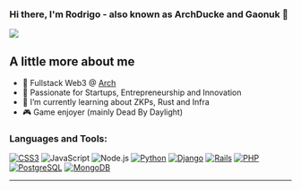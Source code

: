 ### Hi there, I'm Rodrigo - also known as ArchDucke and Gaonuk 👋

[<img src="https://img.shields.io/badge/linkedin%20-%230077B5.svg?&style=for-the-badge&logo=linkedin&logoColor=white"/>][linkedin]

## A little more about me

- 🚀 Fullstack Web3 @ [Arch](https://www.arch.finance)
- 🚀 Passionate for Startups, Entrepreneurship and Innovation
- 🌱 I’m currently learning about ZKPs, Rust and Infra
- 🎮 Game enjoyer (mainly Dead By Daylight)

### Languages and Tools:

[<img alt="CSS3" src="https://img.shields.io/badge/css3%20-%231572B6.svg?&style=for-the-badge&logo=css3&logoColor=white" />][bulma]
<img alt="JavaScript" src="https://img.shields.io/badge/javascript%20-%23323330.svg?&style=for-the-badge&logo=javascript&logoColor=%23F7DF1E" />
<img alt="Node.js" src="https://img.shields.io/badge/node.js%20-%2343853D.svg?&style=for-the-badge&logo=node.js&logoColor=white" />
[<img alt="Python" src="https://img.shields.io/badge/python%20-%2314354C.svg?&style=for-the-badge&logo=python&logoColor=white" />][python]
[<img alt="Django" src="https://img.shields.io/badge/django%20-%23092E20.svg?&style=for-the-badge&logo=django&logoColor=white" />][django]
[<img alt="Rails" src="https://img.shields.io/badge/rails%20-%23CC0000.svg?&style=for-the-badge&logo=ruby-on-rails&logoColor=white"/>][rubyonrails]
[<img alt="PHP" src="https://img.shields.io/badge/php-%23777BB4.svg?&style=for-the-badge&logo=php&logoColor=white" />][php]
[<img alt="PostgreSQL" src="https://img.shields.io/badge/postgres-%23316192.svg?&style=for-the-badge&logo=postgresql&logoColor=white" />][pg]
[<img alt="MongoDB" src="https://img.shields.io/badge/MongoDB-%234ea94b.svg?&style=for-the-badge&logo=mongodb&logoColor=white" />][pg]

---

[instagram]: https://instagram.com/Gaonuk
[linkedin]: https://www.linkedin.com/in/rodrigo-gaona-gonz%C3%A1lez-a39908172/
[rubyonrails]: https://github.com/Gaonuk/CupidoUC
[bulma]: https://github.com/Gaonuk/CupidoUC
[php]: https://github.com/Gaonuk/SplinterApp
[pg]: https://github.com/Gaonuk/SplinterApp
[html]: https://github.com/BundleCL/LandingPage
[django]: https://github.com/Juan379/Goodocity-backend
[python]: https://github.com/Gaonuk/IIC2233-Gaonuk
